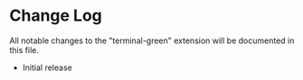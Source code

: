 # Change Log

All notable changes to the "terminal-green" extension will be documented in this file.

- Initial release
